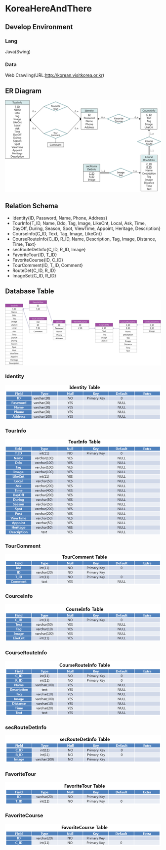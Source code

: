 # KoreaHereAndThere
## Develop Environment
 ### Lang
  Java(Swing)
 ### Data
  Web Crawling(URL:http://korean.visitkorea.or.kr)
## ER Diagram
![ER-Diagram](Image/ER-Diagram.png)
## Relation Schema
* Identity{ID, Password, Name, Phone, Address}
* TourInfo{T_ID, Name, Ddo, Tag, Image, LikeCnt, Local, Ask, Time, DayOff, During, Season, Spot, ViewTime, Appoint, Heritage, Description}
* CourseInfo{C_ID, Text, Tag, Image, LikeCnt}
* CourseRouteInfo{C_ID, R_ID, Name, Description, Tag, Image, Distance, Time, Text}
* secRouteDetInfo{C_ID, R_ID, Image}
* FavoriteTour{ID, T_ID} 
* FavoriteCourse{ID, C_ID} 
* TourComment{ID, T_ID, Comment}
* RouteDet{C_ID, R_ID}
* ImageSet{C_ID, R_ID}
## Database Table
![TableDesign](Image/TableDesign.png)
 ### Identity
 ![Identity](Image/Identity.PNG)
 ### TourInfo
  ![TourInfo](Image/TourInfo.PNG)
 ### TourComment
  ![TourComment](Image/TourComment.PNG)
 ### CourceInfo
  ![CourceInfo](Image/CourceInfo.PNG)
 ### CourseRouteInfo
  ![CourseRouteInfo](Image/CourseRouteInfo.PNG)
 ### secRouteDetInfo
  ![secRouteDetInfo](Image/secRouteDetInfo.PNG)
 ### FavoriteTour
  ![FavoriteTour](Image/FavoriteTour.PNG)
 ### FavoriteCourse
  ![FavoriteCourse](Image/FavoriteCourse.PNG)

